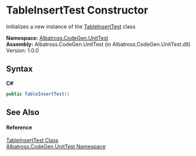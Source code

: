 # TableInsertTest Constructor 
 

Initializes a new instance of the <a href="F90401EF">TableInsertTest</a> class

**Namespace:**&nbsp;<a href="56BAD780">Albatross.CodeGen.UnitTest</a><br />**Assembly:**&nbsp;Albatross.CodeGen.UnitTest (in Albatross.CodeGen.UnitTest.dll) Version: 1.0.0

## Syntax

**C#**<br />
``` C#
public TableInsertTest()
```


## See Also


#### Reference
<a href="F90401EF">TableInsertTest Class</a><br /><a href="56BAD780">Albatross.CodeGen.UnitTest Namespace</a><br />